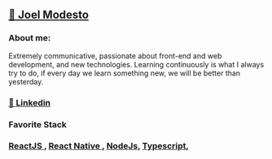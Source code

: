 <h2>
    <a href="https://github.com/joelmss93">🔗 Joel Modesto</a>
</h2>

<h3>About me:</h3>
Extremely communicative, passionate about front-end and web development, and new technologies.
Learning continuously is what I always try to do, if every day we learn something new, we will be better than yesterday.

<h3>
    <a href="https://www.linkedin.com/in/joel-modesto/">🔗 Linkedin</a>
</h3>

<h3>Favorite Stack<h3>
    <a href="https://pt-br.reactjs.org/">ReactJS </a>,
    <a href="https://reactnative.dev/">React Native </a>,
    <a href="https://nodejs.org/en/">NodeJs</a>,
    <a href="https://www.typescriptlang.org/">Typescript</a>,



    
   


<!--
**joelmss93/joelmss93** is a ✨ _special_ ✨ repository because its `README.md` (this file) appears on your GitHub profile.

Here are some ideas to get you started:

- 🔭 I’m currently working on ...
- 🌱 I’m currently learning ReactJS, React Native, NodeJS, Typescript, MongoDB, PostgreSQL ...
- 👯 I’m looking to collaborate on ...
- 🤔 I’m looking for help with ...
- 💬 Ask me about ...
- 📫 How to reach me: ...
- 😄 Pronouns: ...
- ⚡ Fun fact: ...
-->
